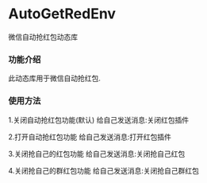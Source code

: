 # AutoGetRedEnv
微信自动抢红包动态库

### 功能介绍

此动态库用于微信自动抢红包.

### 使用方法

1.关闭自动抢红包功能(默认)
给自己发送消息:关闭红包插件

2.打开自动抢红包功能
给自己发送消息:打开红包插件

3.关闭抢自己的红包功能
给自己发送消息:关闭抢自己红包

4.关闭抢自己的群红包功能
给自己发送消息:关闭抢自己群红包

